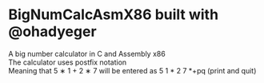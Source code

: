 # BigNumCalcAsmX86 built with @ohadyeger
A big number calculator in C and Assembly x86    
The calculator uses postfix notation  
Meaning that 5 ∗ 1 + 2 ∗ 7 will be entered as 5 1 * 2 7 *+pq (print and quit)  

